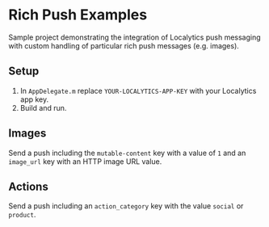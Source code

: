 # Rich Push Examples

Sample project demonstrating the integration of Localytics push messaging with custom
handling of particular rich push messages (e.g. images).

## Setup

1. In `AppDelegate.m` replace `YOUR-LOCALYTICS-APP-KEY` with your Localytics app key.
2. Build and run.

## Images

Send a push including the `mutable-content` key with a value of `1` and an `image_url` key with an HTTP image URL value.

## Actions

Send a push including an `action_category` key with the value `social` or `product`.